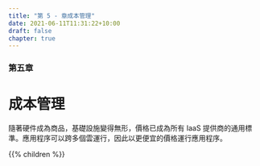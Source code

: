 ```yaml
---
title: "第 5 - 章成本管理"
date: 2021-06-11T11:31:22+10:00
draft: false
chapter: true
---
```


### 第五章

# 成本管理

隨著硬件成為商品，基礎設施變得無形，價格已成為所有 IaaS 提供商的通用標準。應用程序可以跨多個雲運行，因此以更便宜的價格運行應用程序。

{{% children %}}